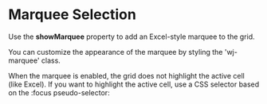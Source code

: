 Marquee Selection
=================

Use the **showMarquee** property to add an Excel-style marquee to the grid.

You can customize the appearance of the marquee by styling the 'wj-marquee'
class.

When the marquee is enabled, the grid does not highlight the active cell
(like Excel). If you want to highlight the active cell, use a CSS selector
based on the :focus pseudo-selector: